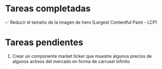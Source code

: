 # Tareas completadas

✅ Reducir el tamaño de la imagen de hero (Largest Contentful Paint - LCP)

# Tareas pendientes

1. Crear un componente market ticker que muestre algunos precios de algunos activos del mercado en forma de carrusel infinito
